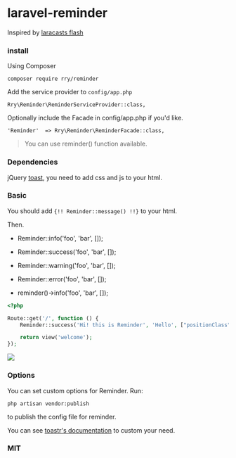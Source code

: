 # laravel-reminder

Inspired by [laracasts flash](https://github.com/laracasts/flash)

### install

Using Composer

    composer require rry/reminder

Add the service provider to `config/app.php`

    Rry\Reminder\ReminderServiceProvider::class,

Optionally include the Facade in config/app.php if you'd like.

    'Reminder'  => Rry\Reminder\ReminderFacade::class,

> You can use reminder() function available.

### Dependencies

jQuery [toast](https://github.com/CodeSeven/toastr), you need to add css and js to your html.

### Basic

You should add `{!! Reminder::message() !!}` to your html.

Then.

* Reminder::info('foo', 'bar', []);

* Reminder::success('foo', 'bar', []);

* Reminder::warning('foo', 'bar', []);

* Reminder::error('foo', 'bar', []);

* reminder()->info('foo', 'bar', []);

```php
<?php

Route::get('/', function () {
    Reminder::success('Hi! this is Reminder', 'Hello', ["positionClass" => "toast-bottom-right"]);

    return view('welcome');
});
```

![](http://ww3.sinaimg.cn/mw690/baa3278fgw1ey7ky56nbgj20n60fuaav.jpg)

### Options

You can set custom options for Reminder. Run:

    php artisan vendor:publish

to publish the config file for reminder.

You can see [toastr's documentation](http://codeseven.github.io/toastr/demo.html) to custom your need.

### MIT

